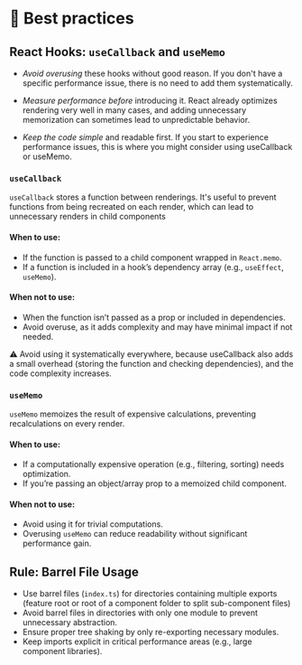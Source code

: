 # 🚦 Best practices

##  React Hooks: `useCallback` and `useMemo`

- *Avoid overusing* these hooks without good reason. If you don't have a specific performance issue, there is no need to add them systematically.

- *Measure performance before* introducing it. React already optimizes rendering very well in many cases, and adding unnecessary memorization can sometimes lead to unpredictable behavior.

- *Keep the code simple* and readable first. If you start to experience performance issues, this is where you might consider using useCallback or useMemo.

### `useCallback`

`useCallback` stores a function between renderings. It's useful to prevent functions from being recreated on each render, which can lead to unnecessary renders in child components 

#### When to use:
- If the function is passed to a child component wrapped in `React.memo`.
- If a function is included in a hook’s dependency array (e.g., `useEffect`, `useMemo`).

#### When not to use:
- When the function isn’t passed as a prop or included in dependencies.
- Avoid overuse, as it adds complexity and may have minimal impact if not needed.

⚠️ Avoid using it systematically everywhere, because useCallback also adds a small overhead (storing the function and checking dependencies), and the code complexity increases.

### `useMemo`

`useMemo` memoizes the result of expensive calculations, preventing recalculations on every render.

#### When to use:
- If a computationally expensive operation (e.g., filtering, sorting) needs optimization.
- If you’re passing an object/array prop to a memoized child component.

#### When not to use:
- Avoid using it for trivial computations.
- Overusing `useMemo` can reduce readability without significant performance gain.

## Rule: Barrel File Usage

- Use barrel files (`index.ts`) for directories containing multiple exports (feature root or root of a component folder to split sub-component files)
- Avoid barrel files in directories with only one module to prevent unnecessary abstraction.
- Ensure proper tree shaking by only re-exporting necessary modules.
- Keep imports explicit in critical performance areas (e.g., large component libraries).